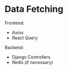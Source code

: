 # Data Fetching


Frontend: 
- Axios
- React Query


Backend: 
- Django Controllers
- Redis (if necessary)





